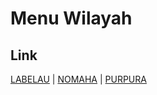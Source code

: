 # Menu Wilayah

## Link

[LABELAU](https://github.com/gigit-pemilu/pemilu-2024-81-maluku/tree/main/pilpres/hitung-suara/sub/81-maluku/sub/08-maluku-barat-daya/sub/17-kisar-utara/sub/2003-labelau)
 | 
[NOMAHA](https://github.com/gigit-pemilu/pemilu-2024-81-maluku/tree/main/pilpres/hitung-suara/sub/81-maluku/sub/08-maluku-barat-daya/sub/17-kisar-utara/sub/2002-nomaha)
 | 
[PURPURA](https://github.com/gigit-pemilu/pemilu-2024-81-maluku/tree/main/pilpres/hitung-suara/sub/81-maluku/sub/08-maluku-barat-daya/sub/17-kisar-utara/sub/2001-purpura)

